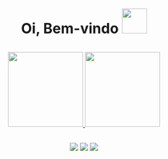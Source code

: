 # <div align = center> Oi, Bem-vindo <img src="https://media.giphy.com/media/mGcNjsfWAjY5AEZNw6/giphy.gif" width="50">

##

<div align = "center">  
  <a href="https://github.com/amitairferreira">
    <img height=150px src="https://github-readme-stats.vercel.app/api?username=amitairferreira&show_icons=true&theme=calm&count_private=true&includes_all_commits=true" />
    <img height = 150px src="https://github-readme-stats.vercel.app/api/top-langs/?username=amitairferreira&show_icons=true&hide=html&layout=compact&theme=calm" />
  </a>
</div>

##

<div align = "center">
<a href="https://www.linkedin.com/in/amitair-lima-b68537192/" target="_blank"><img src="https://img.shields.io/badge/-LinkedIn-%230077B5?style=for-the-badge&logo=linkedin&logoColor=white" target="_blank"></a>
<a href="https://instagram.com/amitairlima" target="_blank"><img src="https://img.shields.io/badge/-Instagram-%23E4405F?style=for-the-badge&logo=instagram&logoColor=white" target="_blank"></a>
<a href ="https://app.slack.com/client/T1A3A7ADC/C038MPK2MHA/user_profile" target="_blank"><img src="https://img.shields.io/badge/Slack-4A154B?style=for-the-badge&logo=slack&logoColor=white" target="_blank"></a>
</div>
